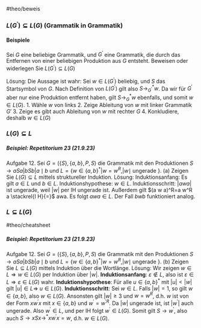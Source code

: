 #theo/beweis 

### $L\left(G^{\prime}\right) \subseteq L(G)$ (Grammatik in Grammatik)
#### Beispiele
Sei $G$ eine beliebige Grammatik, und $G^{\prime}$ eine Grammatik, die durch das Entfernen von einer beliebigen Produktion aus $G$ entsteht. Beweisen oder widerlegen Sie $L\left(G^{\prime}\right) \subseteq L(G)$

Lösung:
	Die Aussage ist wahr: Sei $w \in L\left(G^{\prime}\right)$ beliebig, und $S$ das Startsymbol von $G$. Nach Definition von $L\left(G^{\prime}\right)$ gilt also $S \rightarrow_{G^{\prime}}^* w$. Da wir für $G^{\prime}$ aber nur eine Produktion entfernt haben, gilt $S \rightarrow_G^* w$ ebenfalls, und somit $w \in L(G)$.
	1. Wähle $w$ von links
	2. Zeige Ableitung von $w$ mit linker Grammatik $G'$
	3. Zeige es gibt auch Ableitung von $w$ mit rechter $G$
	4. Konkludiere, deshalb $w \in L(G)$



### $L(G) \subseteq L$
##### Beispiel: Repetitorium 23 (21.9.23)
Aufgabe 12. Sei $G=(\{S\},\{a, b\}, P, S)$ die Grammatik mit den Produktionen
$S \rightarrow a S a|b S b| a \mid b$ und $L=\left\{w \in\{a, b\}^*\left|w=w^R,\right| w \mid\right.$ ungerade $\}$.
(a) Zeigen Sie $L(G) \subseteq L$ mittels struktureller Induktion.
Lösung:
	Induktionsanfang: Es gilt $a \in L$ und $b \in L$.
	Induktionshypothese: $w \in L$.
	Induktionsschritt: $|a w a|$ ist ungerade, weil $|w|$ per IH ungerade ist. 
	Außerdem gilt $(a w a)^R=a w^R a \stackrel{I H}{=}$ awa. Es folgt $a w a \in L$. Der Fall $b w b$ funktioniert analog.


### $L \subseteq L(G)$
#theo/cheatsheet  
##### Beispiel: Repetitorium 23 (21.9.23)
Aufgabe 12. Sei $G=(\{S\},\{a, b\}, P, S)$ die Grammatik mit den Produktionen
$S \rightarrow a S a|b S b| a \mid b$ und $L=\left\{w \in\{a, b\}^*\left|w=w^R,\right| w \mid\right.$ ungerade $\}$.
(b) Zeigen Sie $L \subseteq L(G)$ mittels Induktion über die Wortlänge.
Lösung:
	Wir zeigen $w \in L \Rightarrow w \in L(G)$ per Induktion über $|w|$.
	**Induktionsanfang**: $\varepsilon \notin L$, also ist $\varepsilon \in L \Rightarrow \varepsilon \in L(G)$ wahr.
	**Induktionshypothese**: Für alle $u \in\{a, b\}^*$ mit $|u|<|w|$ gilt $|u| \in L \Rightarrow$ $u \in L(G)$.
	**Induktionsschritt**: 
	Sei $w \in L$. Falls $|w|=1$, so gilt $w \in\{a, b\}$, also $w \in L(G)$. 
		Ansonsten gilt $|w| \geq 3$ und $w=w^R$, d.h. $w$ ist von der Form $x w^{\prime} x$ mit $x \in\{a, b\}$ und $w^{\prime}=w^{\prime R}$. 
		Da $|w|$ ungerade ist, ist $\left|w^{\prime}\right|$ auch ungerade. 
		Also $w^{\prime} \in L$, und per IH folgt $w^{\prime} \in L(G)$.
		 Somit gilt $S \rightarrow w^{\prime}$, also auch $S \rightarrow x S x \rightarrow^* x w^{\prime} x=w$, 
	d.h. $w \in L(G)$.




